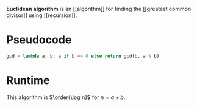 **Euclidean algorithm** is an [[algorithm]] for finding the [[greatest common divisor]] using [[recursion]].

# Pseudocode

```python
gcd = lambda a, b: a if b == 0 else return gcd(b, a % b)
```

# Runtime

This algorithm is $\order{\log n}$ for $n = a+b$.